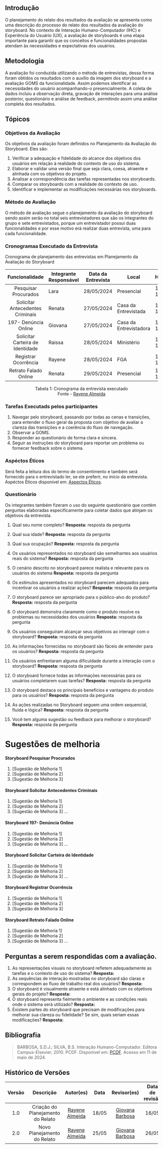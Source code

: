 ## Introdução
O planejamento do relato dos resultados da avaliação se apresenta como uma descrição do processo do relato dos resultados da avaliação do storyboard. No contexto de Interação Humano-Computador (IHC) e Experiência do Usuário (UX), a avaliação de storyboards é uma etapa importante para garantir que os conceitos e funcionalidades propostas atendam às necessidades e expectativas dos usuários. 


## Metodologia
A avaliação foi conduzida utilizando o método de entrevistas, dessa forma foram obtidos os resultados com o auxílio da imagem dos storyboard e a avaliação GOMS da funcionalidade. Assim podemos identificar as necessidades do usuário acompanhando-o presencialmente. A coleta de dados incluiu a observação direta, gravação de interações para uma análise posterior, questionário e análise de feedback, permitindo assim uma análise completa dos resultados.

## Tópicos

### Objetivos da Avaliação
Os objetivos da avaliação foram definidos no Planejamento da Avaliação do Storyboard. Eles são:

1. Verificar a adequação e fidelidade do alcance dos objetivos dos usuários em relação à realidade do contexto de uso do sistema.
2. Elaborar e validar uma versão final que seja clara, coesa, atraente e alinhada com os objetivos do projeto.
3. Analisar a correspondência das tarefas representadas nos storyboards.
4. Comparar os storyboards com a realidade do contexto de uso.
5. Identificar e implementar as modificações necessárias nos storyboards.

### Método de Avaliação
O método de avaliação segue o planejamento da avaliação do storyboard sendo assim serão no total seis entrevistadores que são os integrantes do grupo e sete entrevistados, porque um entrevistador possui duas funcionalidades e por esse motivo erá realizar duas entrevista, uma para cada funcionalidade.

### Cronogramaa Executado da Entrevista
Cronograma de planejamento das entrevistas em Planejamento da Avaliação do Storyboard

| Funcionalidade                   | Integrante Responsável | Data da Entrevista | Local     | Horário | Entrevistado       | Relator           | Data do Relato  |
|:--------------------------------:|------------------------|--------------------|-----------|---------|--------------------|-------------------|-----------------|
| Pesquisar Procurados             | Lara                   | 28/05/2024         | Presencial| 16:00-16:10   | Clarismenia | Lara | 31/05/2024      |
| Solicitar Antecedentes Criminais | Renata                 | 27/05/2024         | Casa da Entrevistada| 12:00-12:10    | Luísa Ataídes | Rayene | 02/06/2024      |
| 197- Denúncia Online             | Giovana                | 27/05/2024         | Casa da Entrevistadora| 16:00-16:10   | Débora | Rayene | 02/06/2024      |
| Solicitar Carteira de Identidade | Raissa                 | 28/05/2024         | Ministério| 13:20-13:30   | Júlio | Rayene  | 31/05/2024      |
| Registrar Ocorrência             | Rayene                 | 28/05/2024          | FGA | 10:07-10:17   | Victor Moreira | Rayene  | 29/05/2024      |
| Retrato Falado Online            | Renata                 | 29/05/2024         | Presencial | 14:10-14:20  | Heder Cardoso | Rayene  | 02/06/2024      |


<div align = 'center'>
    Tabela 1: Cronograma da entrevista executado
</div>

<div align = 'center'>
    Fonte - 
    <a href="https://github.com/rayenealmeida">Rayene Almeida</a>
</div>


### Tarefas Executads pelos participantes
1. Navegar pelo storyboard, passando por todas as cenas e transições, para entender o fluxo geral da proposta com objetivo de avaliar a clareza das transições e a coerência do fluxo de navegação.
2. Observar a GOMS.
3. Responder ao questionário de forma clara e sincera.
4. Seguir as instruções do storyboard para reportar um problema ou fornecer feedback sobre o sistema.


### Aspéctos Éticos
Será feita a leitura dos do termo de consentimento e também será fornecido para o entrevistado ler, se ele preferir, no início da entrevista. Aspéctos Éticos disponível em: [Aspectos Éticos](analise_requisitos1/aspectos_éticos.md).

### Questionário
Os integrantes também fizeram o uso do seguinte questionário que contém perguntas elaboradas especificamente para coletar dados que atinjam os objetivos da entrevista.

1. Qual seu nome completo? **Resposta:** resposta da pergunta

2. Qual sua idade? **Resposta:** resposta da pergunta

3. Qual sua ocupação? **Resposta:** resposta da pergunta

4. Os usuários representados no storyboard são semelhantes aos usuários reais do sistema? **Resposta:** resposta da pergunta

5. O cenário descrito no storyboard parece realista e relevante para os usuários do sistema **Resposta:** resposta da pergunta

6. Os estímulos apresentados no storyboard parecem adequados para incentivar os usuários a realizar ações? **Resposta:** resposta da pergunta

7. O storyboard parece ser apropriado para o público-alvo do produto? **Resposta:** resposta da pergunta

8. O storyboard demonstra claramente como o produto resolve os problemas ou necessidades dos usuários **Resposta:** resposta da pergunta

9. Os usuários conseguiram alcançar seus objetivos ao interagir com o storyboard? **Resposta:** resposta da pergunta

10. As informações fornecidas no storyboard são fáceis de entender para os usuários? **Resposta:** resposta da pergunta

11. Os usuários enfrentaram alguma dificuldade durante a interação com o storyboard? **Resposta:** resposta da pergunta

12. O storyboard fornece todas as informações necessárias para os usuários completarem suas tarefas? **Resposta:** resposta da pergunta

13. O storyboard destaca os principais benefícios e vantagens do produto para os usuários? **Resposta:** resposta da pergunta

14. As ações realizadas no Storyboard seguem uma ordem sequencial, fluida e lógica? **Resposta:** resposta da pergunta

15. Você tem alguma sugestão ou feedback para melhorar o storyboard? **Resposta:** resposta da pergunta



# Sugestões de melhoria
#### Storyboard Pesquisar Procurados

1. [Sugestão de Melhoria 1]
2. [Sugestão de Melhoria 2]
3. [Sugestão de Melhoria 3]

#### Storyboard Solicitar Antecedentes Criminais

1. [Sugestão de Melhoria 1]
2. [Sugestão de Melhoria 2]
3. [Sugestão de Melhoria 3]
...

#### Storyboard 197- Denúncia Online

1. [Sugestão de Melhoria 1]
2. [Sugestão de Melhoria 2]
3. [Sugestão de Melhoria 3]
...

#### Storyboard Solicitar Carteira de Identidade

1. [Sugestão de Melhoria 1]
2. [Sugestão de Melhoria 2]
3. [Sugestão de Melhoria 3]
...

#### Storyboard Registrar Ocorrência

1. [Sugestão de Melhoria 1]
2. [Sugestão de Melhoria 2]
3. [Sugestão de Melhoria 3]


#### Storyboard Retrato Falado Online

1. [Sugestão de Melhoria 1]
2. [Sugestão de Melhoria 2]
3. [Sugestão de Melhoria 3]
...

## Perguntas a serem respondidas com a avaliação.

1. As representações visuais no storyboard refletem adequadamente as tarefas e o contexto de uso do sistema? **Resposta:** 
2. As sequências de interação mostradas no storyboard são claras e correspondem ao fluxo de trabalho real dos usuários? **Resposta:** 
3. O storyboard é visualmente atraente e está alinhado com os objetivos gerais do projeto? **Resposta:** 
4. O storyboard representa fielmente o ambiente e as condições reais onde o sistema será utilizado? **Resposta:** 
5. Existem partes do storyboard que precisam de modificações para melhorar sua clareza ou fidelidade? Se sim, quais seriam essas modificações? **Resposta:** 


## Bibliografia
> BARBOSA, S.D.J.; SILVA, B.S. Interação Humano-Computador. Editora Campus-Elsevier, 2010.
> PCDF. Disponível em: [PCDF](https://www.pcdf.df.gov.br). Acesso em 11 de maio de 2024. 


## **Histórico de Versões**

|     Versão       |     Descrição      |      Autor(es)      | Data           |  Revisor(es)          |Data de revisão|
| :----------------------------------------------------------: | :-------------------------------: | :-------------------------------------------------: | :-------------------------------: |  :-------------------------------: | :-------------------------------: |
| 1.0 | Criação do Planejamento do Relato | [Rayene Almeida](https://github.com/rayenealmeida) | 18/05 |     [Giovana Barbosa ](https://github.com/gio221) | 16/05 | 
| 2.0 | Novo Planejamento do Relato | [Rayene Almeida](https://github.com/rayenealmeida) | 25/05 |       [Giovana Barbosa](https://github.com/gio221)  | 26/05 |


